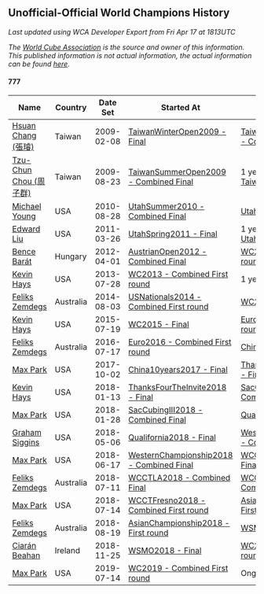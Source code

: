 ## Unofficial-Official World Champions History

*Last updated using WCA Developer Export from Fri Apr 17 at 1813UTC*

*The [World Cube Association](https://www.worldcubeassociation.org) is the source and owner of this information. This published information is not actual information, the actual information can be found [here](https://www.worldcubeassociation.org/results).*

#### 777

|Name|Country|Date Set|Started At|Ended At|Days Held|  
|--|--|--|--|--|--|  
|[Hsuan Chang (張璿)](https://www.worldcubeassociation.org/persons/2008CHAN09)|Taiwan|2009-02-08|[TaiwanWinterOpen2009 - Final](https://www.worldcubeassociation.org/competitions/TaiwanWinterOpen2009/results/all#e777_f)|[TaiwanSummerOpen2009 - Combined Final](https://www.worldcubeassociation.org/competitions/TaiwanSummerOpen2009/results/all#e777_c)|196|  
|[Tzu-Chun Chou (周子群)](https://www.worldcubeassociation.org/persons/2009CHOU03)|Taiwan|2009-08-23|[TaiwanSummerOpen2009 - Combined Final](https://www.worldcubeassociation.org/competitions/TaiwanSummerOpen2009/results/all#e777_c)|1 year after [TaiwanSummerOpen2009](https://www.worldcubeassociation.org/competitions/TaiwanSummerOpen2009/results/all#e777_c)|365|  
|[Michael Young](https://www.worldcubeassociation.org/persons/2008YOUN02)|USA|2010-08-28|[UtahSummer2010 - Combined Final](https://www.worldcubeassociation.org/competitions/UtahSummer2010/results/all#e777_c)|[UtahSpring2011 - Final](https://www.worldcubeassociation.org/competitions/UtahSpring2011/results/all#e777_f)|210|  
|[Edward Liu](https://www.worldcubeassociation.org/persons/2008LIUE01)|USA|2011-03-26|[UtahSpring2011 - Final](https://www.worldcubeassociation.org/competitions/UtahSpring2011/results/all#e777_f)|1 year after [UtahSpring2011](https://www.worldcubeassociation.org/competitions/UtahSpring2011/results/all#e777_f)|366|  
|[Bence Barát](https://www.worldcubeassociation.org/persons/2008BARA01)|Hungary|2012-04-01|[AustrianOpen2012 - Combined Final](https://www.worldcubeassociation.org/competitions/AustrianOpen2012/results/all#e777_c)|[WC2013 - Combined First round](https://www.worldcubeassociation.org/competitions/WC2013/results/all#e777_d)|483|  
|[Kevin Hays](https://www.worldcubeassociation.org/persons/2009HAYS01)|USA|2013-07-28|[WC2013 - Combined First round](https://www.worldcubeassociation.org/competitions/WC2013/results/all#e777_d)|1 year after [WC2013](https://www.worldcubeassociation.org/competitions/WC2013/results/all#e777_f)|365|  
|[Feliks Zemdegs](https://www.worldcubeassociation.org/persons/2009ZEMD01)|Australia|2014-08-03|[USNationals2014 - Combined First round](https://www.worldcubeassociation.org/competitions/USNationals2014/results/all#e777_d)|[WC2015 - Final](https://www.worldcubeassociation.org/competitions/WC2015/results/all#e777_f)|350|  
|[Kevin Hays](https://www.worldcubeassociation.org/persons/2009HAYS01)|USA|2015-07-19|[WC2015 - Final](https://www.worldcubeassociation.org/competitions/WC2015/results/all#e777_f)|[Euro2016 - Combined First round](https://www.worldcubeassociation.org/competitions/Euro2016/results/all#e777_d)|364|  
|[Feliks Zemdegs](https://www.worldcubeassociation.org/persons/2009ZEMD01)|Australia|2016-07-17|[Euro2016 - Combined First round](https://www.worldcubeassociation.org/competitions/Euro2016/results/all#e777_d)|[China10years2017 - Final](https://www.worldcubeassociation.org/competitions/China10years2017/results/all#e777_f)|442|  
|[Max Park](https://www.worldcubeassociation.org/persons/2012PARK03)|USA|2017-10-02|[China10years2017 - Final](https://www.worldcubeassociation.org/competitions/China10years2017/results/all#e777_f)|[ThanksFourTheInvite2018 - Final](https://www.worldcubeassociation.org/competitions/ThanksFourTheInvite2018/results/all#e777_f)|103|  
|[Kevin Hays](https://www.worldcubeassociation.org/persons/2009HAYS01)|USA|2018-01-13|[ThanksFourTheInvite2018 - Final](https://www.worldcubeassociation.org/competitions/ThanksFourTheInvite2018/results/all#e777_f)|[SacCubingIII2018 - Combined Final](https://www.worldcubeassociation.org/competitions/SacCubingIII2018/results/all#e777_c)|15|  
|[Max Park](https://www.worldcubeassociation.org/persons/2012PARK03)|USA|2018-01-28|[SacCubingIII2018 - Combined Final](https://www.worldcubeassociation.org/competitions/SacCubingIII2018/results/all#e777_c)|[Qualifornia2018 - Final](https://www.worldcubeassociation.org/competitions/Qualifornia2018/results/all#e777_f)|98|  
|[Graham Siggins](https://www.worldcubeassociation.org/persons/2016SIGG01)|USA|2018-05-06|[Qualifornia2018 - Final](https://www.worldcubeassociation.org/competitions/Qualifornia2018/results/all#e777_f)|[WesternChampionship2018 - Combined Final](https://www.worldcubeassociation.org/competitions/WesternChampionship2018/results/all#e777_c)|42|  
|[Max Park](https://www.worldcubeassociation.org/persons/2012PARK03)|USA|2018-06-17|[WesternChampionship2018 - Combined Final](https://www.worldcubeassociation.org/competitions/WesternChampionship2018/results/all#e777_c)|[WCCTLA2018 - Combined Final](https://www.worldcubeassociation.org/competitions/WCCTLA2018/results/all#e777_c)|24|  
|[Feliks Zemdegs](https://www.worldcubeassociation.org/persons/2009ZEMD01)|Australia|2018-07-11|[WCCTLA2018 - Combined Final](https://www.worldcubeassociation.org/competitions/WCCTLA2018/results/all#e777_c)|[WCCTFresno2018 - Combined First round](https://www.worldcubeassociation.org/competitions/WCCTFresno2018/results/all#e777_d)|3|  
|[Max Park](https://www.worldcubeassociation.org/persons/2012PARK03)|USA|2018-07-14|[WCCTFresno2018 - Combined First round](https://www.worldcubeassociation.org/competitions/WCCTFresno2018/results/all#e777_d)|[AsianChampionship2018 - First round](https://www.worldcubeassociation.org/competitions/AsianChampionship2018/results/all#e777_1)|36|  
|[Feliks Zemdegs](https://www.worldcubeassociation.org/persons/2009ZEMD01)|Australia|2018-08-19|[AsianChampionship2018 - First round](https://www.worldcubeassociation.org/competitions/AsianChampionship2018/results/all#e777_1)|[WSMO2018 - Final](https://www.worldcubeassociation.org/competitions/WSMO2018/results/all#e777_f)|98|  
|[Ciarán Beahan](https://www.worldcubeassociation.org/persons/2012BEAH01)|Ireland|2018-11-25|[WSMO2018 - Final](https://www.worldcubeassociation.org/competitions/WSMO2018/results/all#e777_f)|[WC2019 - Combined First round](https://www.worldcubeassociation.org/competitions/WC2019/results/all#e777_d)|231|  
|[Max Park](https://www.worldcubeassociation.org/persons/2012PARK03)|USA|2019-07-14|[WC2019 - Combined First round](https://www.worldcubeassociation.org/competitions/WC2019/results/all#e777_d)|Ongoing|278|  
